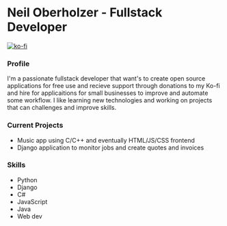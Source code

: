 # Neil Oberholzer - Fullstack Developer
[![ko-fi](https://ko-fi.com/img/githubbutton_sm.svg)](https://ko-fi.com/I2I5VOTH7)

### Profile
I'm a passionate fullstack developer that want's to create open source applications for free use and recieve support through donations to my Ko-fi and hire for applicaitions for small businesses to improve and automate some workflow. I like learning new technologies and working on projects that can challenges and improve skills.

### Current Projects
- Music app using C/C++ and eventually HTML/JS/CSS frontend
- Django application to monitor jobs and create quotes and invoices

### Skills
- Python
- Django
- C#
- JavaScript
- Java
- Web dev
